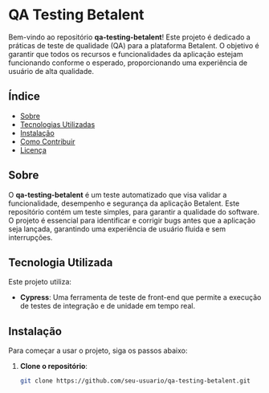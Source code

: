# QA Testing Betalent

Bem-vindo ao repositório **qa-testing-betalent**! Este projeto é dedicado a práticas de teste de qualidade (QA) para a plataforma Betalent. O objetivo é garantir que todos os recursos e funcionalidades da aplicação estejam funcionando conforme o esperado, proporcionando uma experiência de usuário de alta qualidade.

## Índice

- [Sobre](#sobre)
- [Tecnologias Utilizadas](#tecnologias-utilizadas)
- [Instalação](#instalação)
- [Como Contribuir](#como-contribuir)
- [Licença](#licença)

## Sobre

O **qa-testing-betalent** é um teste automatizado que visa validar a funcionalidade, desempenho e segurança da aplicação Betalent. Este repositório contém um teste simples, para garantir a qualidade do software. O projeto é essencial para identificar e corrigir bugs antes que a aplicação seja lançada, garantindo uma experiência de usuário fluida e sem interrupções.

## Tecnologia Utilizada

Este projeto utiliza:

- **Cypress**: Uma ferramenta de teste de front-end que permite a execução de testes de integração e de unidade em tempo real.

## Instalação

Para começar a usar o projeto, siga os passos abaixo:

1. **Clone o repositório**:
   ```bash
   git clone https://github.com/seu-usuario/qa-testing-betalent.git
